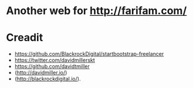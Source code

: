 # Another web for http://farifam.com/

# Creadit

* https://github.com/BlackrockDigital/startbootstrap-freelancer
* https://twitter.com/davidmillerskt
* https://github.com/davidtmiller
* (http://davidmiller.io/)
* (http://blackrockdigital.io/).
